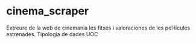 # cinema_scraper
Extreure de la web de cinemania les fitxes i valoraciones de les pel·lícules estrenades. Tipologia de dades UOC
